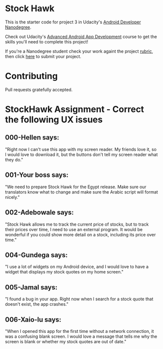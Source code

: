 # Stock Hawk

This is the starter code for project 3 in Udacity's [Android Developer Nanodegree](https://www.udacity.com/course/android-developer-nanodegree-by-google--nd801). 

Check out Udacity's [Advanced Android App Development](https://www.udacity.com/course/advanced-android-app-development--ud855) course to get the skills you'll need to complete this project!

If you're a Nanodegree student check your work againt the project [rubric](https://review.udacity.com/#!/rubrics/140/view), then click [here](https://classroom.udacity.com/nanodegrees/nd801/parts/8011345406/project) to submit your project.

# Contributing

Pull requests gratefully accepted.

# StockHawk Assignment - Correct the following UX issues


## 000-Hellen says:
"Right now I can't use this app with my screen reader. My friends love it, so I would
love to download it, but the buttons don't tell my screen reader what they do."

## 001-Your boss says:
"We need to prepare Stock Hawk for the Egypt release. Make sure our translators know
what to change and make sure the Arabic script will format nicely."

## 002-Adebowale says:
"Stock Hawk allows me to track the current price of stocks, but to track their prices
over time, I need to use an external program. It would be wonderful if you could show
more detail on a stock, including its price over time."

## 004-Gundega says:
"I use a lot of widgets on my Android device, and I would love to have a widget that
displays my stock quotes on my home screen."

## 005-Jamal says:
"I found a bug in your app. Right now when I search for a stock quote that doesn't
exist, the app crashes."

## 006-Xaio-lu says:
"When I opened this app for the first time without a network connection, it was a
confusing blank screen. I would love a message that tells me why the screen is blank
or whether my stock quotes are out of date."
